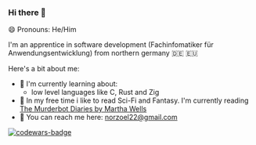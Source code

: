 ### Hi there 👋
😄 Pronouns: He/Him 

I'm an apprentice in software development (Fachinfomatiker für Anwendungsentwicklung) from northern germany 🇩🇪 🇪🇺

Here's a bit about me:
- 📖 I'm currently learning about:
  - low level languages like C, Rust and Zig
- 📕 In my free time i like to read Sci-Fi and Fantasy. I'm currently reading 
[The Murderbot Diaries by Martha Wells](https://www.goodreads.com/series/191900-the-murderbot-diaries)
- 📧 You can reach me here: [norzoel22@gmail.com](mailto:norzoel22@gmail.com)
 
<a href="https://www.codewars.com/users/AnonymousPangolin" target="_blank">![codewars-badge](https://www.codewars.com/users/AnonymousPangolin/badges/large)</a>
